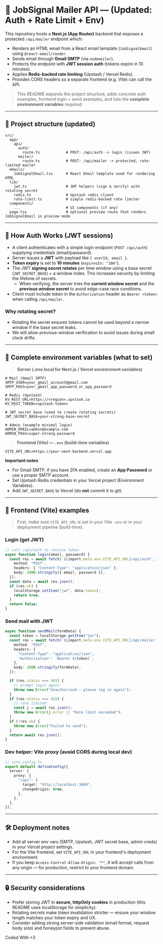 # 🚀 JobSignal Mailer API — (Updated: Auth + Rate Limit + Env)

This repository hosts a **Next.js (App Router)** backend that exposes a protected `/api/mailer` endpoint which:
- Renders an HTML email from a React email template (`JobSignalEmail`) using `@react-email/render`.
- Sends email through **Gmail SMTP** (via `nodemailer`).
- Protects the endpoint with **JWT session auth** (tokens expire in 10 minutes).
- Applies **Redis-backed rate limiting** (Upstash / Vercel Redis).
- Provides CORS headers so a separate frontend (e.g. Vite) can call the API.

> This README expands the project structure, adds concrete auth examples, frontend login + send examples, and lists the **complete environment variables** required.

---

## 📂 Project structure (updated)

```
src/
  app/
    api/
      auth/
        route.ts            # POST: /api/auth -> login (issues JWT)
      mailer/
        route.ts            # POST: /api/mailer -> protected, rate-limited mailer
  emails/
    JobSignalEmail.tsx      # React Email template used for rendering HTML
  lib/
    jwt.ts                  # JWT helpers (sign & verify) with rotating secret
    redis.ts                # Upstash redis client
    rate-limit.ts           # simple redis-backed rate limiter
  components/
    ...                     # UI components (if any)
  page.tsx                  # optional preview route that renders JobSignalEmail in preview mode
```

---

## 🔐 How Auth Works (JWT sessions)

- A client authenticates with a simple login endpoint (`POST /api/auth`) supplying credentials (email/password).
- Server issues a **JWT** with payload like `{ userId, email }`.
- **Token expiry** is set to **10 minutes** (`expiresIn: "10m"`).
- The JWT **signing secret rotates** per time window using a base secret (`JWT_SECRET_BASE`) + a window index. This increases security by limiting the lifetime of secrets.
  - When verifying, the server tries the **current window secret** and the **previous window secret** to avoid edge-case race conditions.
- Client must include token in the `Authorization` header as `Bearer <token>` when calling `/api/mailer`.

### Why rotating secret?
- Rotating the secret ensures tokens cannot be used beyond a narrow window if the base secret leaks.
- We still allow previous-window verification to avoid issues during small clock drifts.

---

## 🧾 Complete environment variables (what to set)

> **Server (.env.local for Next.js / Vercel environment variables)**

```env
# Mail (Gmail SMTP)
SMTP_USER=your_gmail_account@gmail.com
SMTP_PASS=your_gmail_app_password_or_app_password

# Redis (Upstash)
KV_REST_URL=https://<region>.upstash.io
KV_REST_TOKEN=<upstash-token>

# JWT secret base (used to create rotating secrets)
JWT_SECRET_BASE=your-strong-base-secret

# Admin (example minimal login)
ADMIN_EMAIL=admin@example.com
ADMIN_PASS=super-strong-password

```

> **Frontend (Vite) — `.env` (build-time variables)**

```env
VITE_API_URL=https://your-next-backend.vercel.app
```

**Important notes**
- For Gmail SMTP, if you have 2FA enabled, create an **App Password** or use a proper SMTP account.
- Set Upstash Redis credentials in your Vercel project (Environment Variables).
- Add `JWT_SECRET_BASE` to Vercel (do **not** commit it to git).

---


## 🧭 Frontend (Vite) examples

> First, make sure `VITE_API_URL` is set in your Vite `.env` or in your deployment pipeline (build-time).

### Login (get JWT)
```ts
// call /api/auth to receive token
async function login(email, password) {
  const res = await fetch(`${import.meta.env.VITE_API_URL}/api/auth`, {
    method: "POST",
    headers: { "Content-Type": "application/json" },
    body: JSON.stringify({ email, password }),
  });
  const data = await res.json();
  if (res.ok) {
    localStorage.setItem("jwt", data.token);
    return true;
  }
  return false;
}
```

### Send mail with JWT
```ts
async function sendMail(formData) {
  const token = localStorage.getItem("jwt");
  const res = await fetch(`${import.meta.env.VITE_API_URL}/api/mailer`, {
    method: "POST",
    headers: {
      "Content-Type": "application/json",
      "Authorization": `Bearer ${token}`,
    },
    body: JSON.stringify(formData),
  });

  if (res.status === 401) {
    // prompt login again
    throw new Error("Unauthorized – please log in again");
  }
  if (res.status === 429) {
    // rate limited
    const j = await res.json();
    throw new Error(j.error || "Rate limit exceeded");
  }
  if (!res.ok) {
    throw new Error("Failed to send");
  }
  return await res.json();
}
```

### Dev helper: Vite proxy (avoid CORS during local dev)
```ts
// vite.config.ts
export default defineConfig({
  server: {
    proxy: {
      "/api": {
        target: "http://localhost:3000",
        changeOrigin: true,
      },
    },
  },
});
```

---

## 🛠 Deployment notes

- Add all server env vars (SMTP, Upstash, JWT secret base, admin creds) in your Vercel project settings.
- For the Vite frontend, set `VITE_API_URL` in your frontend's deployment environment.
- If you keep `Access-Control-Allow-Origin: "*"`, it will accept calls from any origin — for production, restrict to your frontend domain.

---

## 🔒 Security considerations

- Prefer storing JWT in **secure, httpOnly cookies** in production (this README uses localStorage for simplicity).
- Rotating secrets make token invalidation stricter — ensure your window length matches your token expiry and UX.
- Consider adding strong server-side validation (email format, request body size) and honeypot fields to prevent abuse.

Coded With <3
